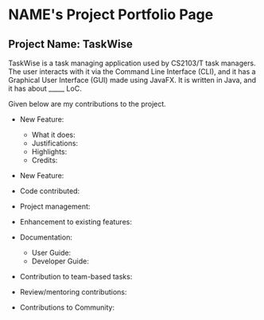 # NAME's Project Portfolio Page


## Project Name: TaskWise
TaskWise is a task managing application used by CS2103/T task managers. The user interacts with it via the Command Line Interface (CLI), and it has a Graphical User Interface (GUI) made using JavaFX. It is written in Java, and it has about _____ LoC.

Given below are my contributions to the project.

* New Feature:
  * What it does:
  * Justifications:
  * Highlights:
  * Credits:
* New Feature:

* Code contributed:

* Project management:
* Enhancement to existing features:
* Documentation:
  * User Guide:
  * Developer Guide:
* Contribution to team-based tasks:
* Review/mentoring contributions:
* Contributions to Community:

